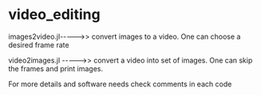 # video_editing
images2video.jl----->> convert images to a video. One can choose a desired frame rate 

video2images.jl ----->> convert a video into set of images. One can skip the frames and print images.

For more details and software needs check comments in each code
